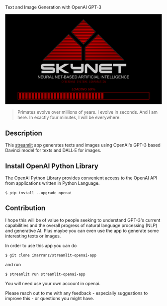 
Text and Image Generation with OpenAI GPT-3

![](./images/skynet_loading.png)

> Primates evolve over millions of years. I evolve in seconds. And I am here. In exactly four minutes, I will be everywhere.


## Description

This [streamlit](https://streamlit.io/) app generates texts and images using OpenAI's GPT-3 based Davinci model for texts and DALL·E for images.

## Install OpenAI Python Library

The OpenAI Python Library provides convenient access to the OpenAI API from applications written in Python Language.

```
$ pip install --upgrade openai
```

## Contribution

I hope this will be of value to people seeking to understand GPT-3's current capabilities and the overall progress of natural language processing (NLP) and generative AI. Plus maybe you can even use the app to generate some interesting texts or images.

In order to use this app you can do

```
$ git clone imarranz/streamlit-openai-app
```

and run

```
$ streamlit run streamlit-openai-app
```

You will need use your own account in openai.


Please reach out to me with any feedback - especially suggestions to improve this - or questions you might have. 
